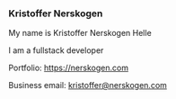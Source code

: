 ### Kristoffer Nerskogen
My name is Kristoffer Nerskogen Helle

I am a fullstack developer

Portfolio: https://nerskogen.com

Business email: kristoffer@nerskogen.com

